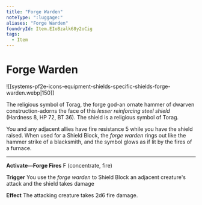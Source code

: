 ```yaml
---
title: "Forge Warden"
noteType: ":luggage:"
aliases: "Forge Warden"
foundryId: Item.EIoBzalk68y2oCig
tags:
  - Item
---
```


# Forge Warden
![[systems-pf2e-icons-equipment-shields-specific-shields-forge-warden.webp|150]]

The religious symbol of Torag, the forge god-an ornate hammer of dwarven construction-adorns the face of this _lesser reinforcing steel shield_ (Hardness 8, HP 72, BT 36). The shield is a religious symbol of Torag.

You and any adjacent allies have fire resistance 5 while you have the shield raised. When used for a Shield Block, the _forge warden_ rings out like the hammer strike of a blacksmith, and the symbol glows as if lit by the fires of a furnace.

* * *

**Activate—Forge Fires** F (concentrate, fire)

**Trigger** You use the _forge warden_ to Shield Block an adjacent creature's attack and the shield takes damage

**Effect** The attacking creature takes 2d6 fire damage.
